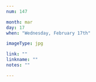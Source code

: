 ```yaml
---
num: 147

month: mar
day: 17
when: "Wednesday, February 17th"

imageType: jpg

link: ""
linkname: ""
notes: ""

---
```


